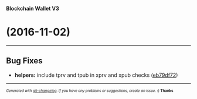 __Blockchain Wallet V3__

#   (2016-11-02)



---

## Bug Fixes

- **helpers:** include tprv and tpub in xprv and xpub checks
  ([eb79df72](https://github.com/blockchain/My-Wallet-V3/commit/eb79df7275dd11a24782acc8c5387f3f2aa2d769))



---
<sub><sup>*Generated with [git-changelog](https://github.com/rafinskipg/git-changelog). If you have any problems or suggestions, create an issue.* :) **Thanks** </sub></sup>